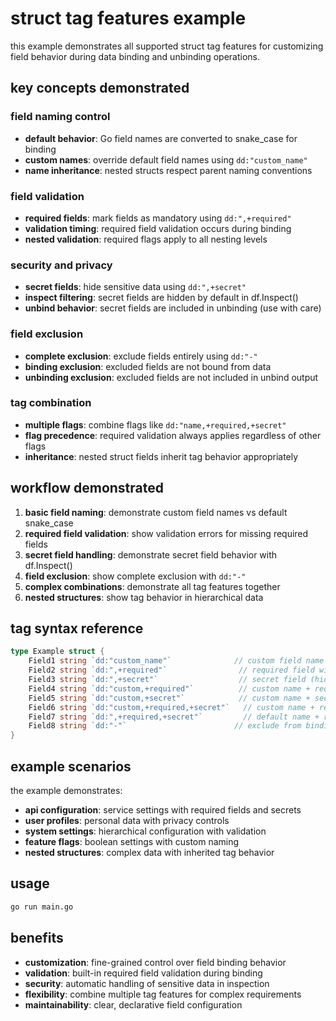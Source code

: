 # struct tag features example

this example demonstrates all supported struct tag features for customizing field behavior during data binding and unbinding operations.

## key concepts demonstrated

### **field naming control**
- **default behavior**: Go field names are converted to snake_case for binding
- **custom names**: override default field names using `dd:"custom_name"`
- **name inheritance**: nested structs respect parent naming conventions

### **field validation**
- **required fields**: mark fields as mandatory using `dd:",+required"`
- **validation timing**: required field validation occurs during binding
- **nested validation**: required flags apply to all nesting levels

### **security and privacy**
- **secret fields**: hide sensitive data using `dd:",+secret"` 
- **inspect filtering**: secret fields are hidden by default in df.Inspect()
- **unbind behavior**: secret fields are included in unbinding (use with care)

### **field exclusion**
- **complete exclusion**: exclude fields entirely using `dd:"-"`
- **binding exclusion**: excluded fields are not bound from data
- **unbinding exclusion**: excluded fields are not included in unbind output

### **tag combination**
- **multiple flags**: combine flags like `dd:"name,+required,+secret"`
- **flag precedence**: required validation always applies regardless of other flags
- **inheritance**: nested struct fields inherit tag behavior appropriately

## workflow demonstrated

1. **basic field naming**: demonstrate custom field names vs default snake_case
2. **required field validation**: show validation errors for missing required fields
3. **secret field handling**: demonstrate secret field behavior with df.Inspect()
4. **field exclusion**: show complete exclusion with `dd:"-"`
5. **complex combinations**: demonstrate all tag features together
6. **nested structures**: show tag behavior in hierarchical data

## tag syntax reference

```go
type Example struct {
    Field1 string `dd:"custom_name"`              // custom field name
    Field2 string `dd:",+required"`                // required field with default name
    Field3 string `dd:",+secret"`                  // secret field (hidden in inspect)
    Field4 string `dd:"custom,+required"`          // custom name + required
    Field5 string `dd:"custom,+secret"`            // custom name + secret  
    Field6 string `dd:"custom,+required,+secret"`   // custom name + required + secret
    Field7 string `dd:",+required,+secret"`         // default name + required + secret
    Field8 string `dd:"-"`                        // exclude from binding/unbinding
}
```

## example scenarios

the example demonstrates:
- **api configuration**: service settings with required fields and secrets
- **user profiles**: personal data with privacy controls
- **system settings**: hierarchical configuration with validation
- **feature flags**: boolean settings with custom naming
- **nested structures**: complex data with inherited tag behavior

## usage

```bash
go run main.go
```

## benefits

- **customization**: fine-grained control over field binding behavior
- **validation**: built-in required field validation during binding
- **security**: automatic handling of sensitive data in inspection
- **flexibility**: combine multiple tag features for complex requirements
- **maintainability**: clear, declarative field configuration
